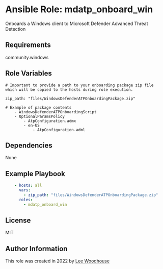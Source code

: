 # Ansible Role: mdatp_onboard_win

Onboards a Windows client to Microsoft Defender Advanced Threat Detection

## Requirements

community.windows

## Role Variables

```shell
# Important to provide a path to your onboarding package zip file which will be copied to the hosts during role execution.

zip_path: "files/WindowsDefenderATPOnboardingPackage.zip"

# Example of package contents
    - WindowsDefenderATPOnboardingScript
    - OptionalParamsPolicy
        - AtpConfiguration.admx
        - en-US
            - AtpConfiguration.adml
```
## Dependencies

None

## Example Playbook
```yaml
    - hosts: all
      vars:
        - zip_path: "files/WindowsDefenderATPOnboardingPackage.zip"
      roles:
        - mdatp_onboard_win
```

## License

MIT

## Author Information

This role was created in 2022 by [Lee Woodhouse](https://www.leewoodhouse.com/)
